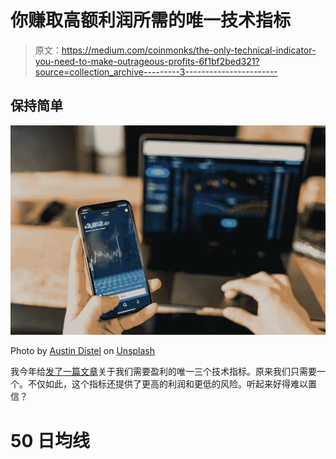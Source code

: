 # 你赚取高额利润所需的唯一技术指标

> 原文：<https://medium.com/coinmonks/the-only-technical-indicator-you-need-to-make-outrageous-profits-6f1bf2bed321?source=collection_archive---------3----------------------->

## 保持简单

![](img/058bf1e588ce9583250e867cee4eebd8.png)

Photo by [Austin Distel](https://unsplash.com/@austindistel?utm_source=medium&utm_medium=referral) on [Unsplash](https://unsplash.com?utm_source=medium&utm_medium=referral)

我今年给[发了一篇文章](/the-capital/the-only-3-technical-analysis-tools-youll-ever-need-to-increase-your-profits-5b163453cc04)关于我们需要盈利的唯一三个技术指标。原来我们只需要一个。不仅如此，这个指标还提供了更高的利润和更低的风险。听起来好得难以置信？

# 50 日均线